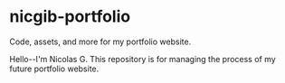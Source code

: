 # nicgib-portfolio
Code, assets, and more for my portfolio website.

Hello--I'm Nicolas G. 
This repository is for managing the process of my future portfolio website.
